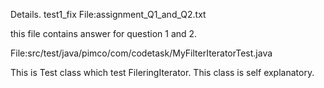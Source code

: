 Details.
test1_fix
File:assignment_Q1_and_Q2.txt
 
 this file contains answer for question 1 and 2.
 
File:src/test/java/pimco/com/codetask/MyFilterIteratorTest.java
 
 This is Test class which test FileringIterator.
 This class is self explanatory.
